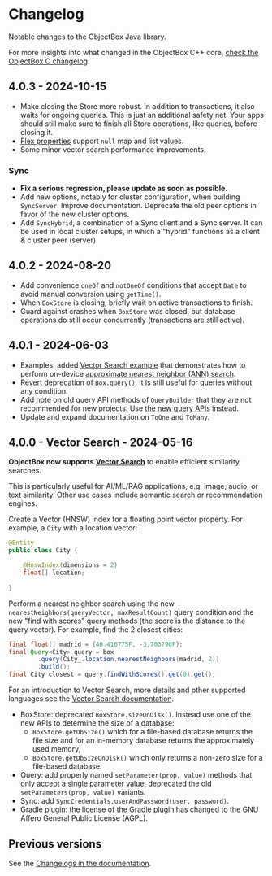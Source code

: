 # Changelog

Notable changes to the ObjectBox Java library.

For more insights into what changed in the ObjectBox C++ core, [check the ObjectBox C changelog](https://github.com/objectbox/objectbox-c/blob/main/CHANGELOG.md).

## 4.0.3 - 2024-10-15

* Make closing the Store more robust. In addition to transactions, it also waits for ongoing queries. This is just an
  additional safety net. Your apps should still make sure to finish all Store operations, like queries, before closing it.
* [Flex properties](https://docs.objectbox.io/advanced/custom-types#flex-properties) support `null` map and list values.
* Some minor vector search performance improvements.

### Sync

* **Fix a serious regression, please update as soon as possible.**
* Add new options, notably for cluster configuration, when building `SyncServer`. Improve documentation.
  Deprecate the old peer options in favor of the new cluster options.
* Add `SyncHybrid`, a combination of a Sync client and a Sync server. It can be used in local cluster setups, in
  which a "hybrid" functions as a client & cluster peer (server).

## 4.0.2 - 2024-08-20

* Add convenience `oneOf` and `notOneOf` conditions that accept `Date` to avoid manual conversion using `getTime()`.
* When `BoxStore` is closing, briefly wait on active transactions to finish.
* Guard against crashes when `BoxStore` was closed, but database operations do still occur concurrently (transactions are still active).

## 4.0.1 - 2024-06-03

* Examples: added [Vector Search example](https://github.com/objectbox/objectbox-examples/tree/main/java-main-vector-search) that demonstrates how to perform on-device [approximate nearest neighbor (ANN) search](https://docs.objectbox.io/on-device-vector-search).
* Revert deprecation of `Box.query()`, it is still useful for queries without any condition.
* Add note on old query API methods of `QueryBuilder` that they are not recommended for new projects. Use [the new query APIs](https://docs.objectbox.io/queries) instead.
* Update and expand documentation on `ToOne` and `ToMany`.

## 4.0.0 - Vector Search - 2024-05-16

**ObjectBox now supports** [**Vector Search**](https://docs.objectbox.io/ann-vector-search) to enable efficient similarity searches.

This is particularly useful for AI/ML/RAG applications, e.g. image, audio, or text similarity. Other use cases include semantic search or recommendation engines.

Create a Vector (HNSW) index for a floating point vector property. For example, a `City` with a location vector:

```java
@Entity
public class City {

    @HnswIndex(dimensions = 2)
    float[] location;
    
}
```

Perform a nearest neighbor search using the new `nearestNeighbors(queryVector, maxResultCount)` query condition and the new "find with scores" query methods (the score is the distance to the query vector). For example, find the 2 closest cities:

```java
final float[] madrid = {40.416775F, -3.703790F};
final Query<City> query = box
        .query(City_.location.nearestNeighbors(madrid, 2))
        .build();
final City closest = query.findWithScores().get(0).get();
```

For an introduction to Vector Search, more details and other supported languages see the [Vector Search documentation](https://docs.objectbox.io/ann-vector-search).

* BoxStore: deprecated `BoxStore.sizeOnDisk()`. Instead use one of the new APIs to determine the size of a database:
  * `BoxStore.getDbSize()` which for a file-based database returns the file size and for an in-memory database returns the approximately used memory,
  * `BoxStore.getDbSizeOnDisk()` which only returns a non-zero size for a file-based database.
* Query: add properly named `setParameter(prop, value)` methods that only accept a single parameter value, deprecated the old `setParameters(prop, value)` variants.
* Sync: add `SyncCredentials.userAndPassword(user, password)`.
* Gradle plugin: the license of the [Gradle plugin](https://github.com/objectbox/objectbox-java-generator) has changed to the GNU Affero General Public License (AGPL).

## Previous versions

See the [Changelogs in the documentation](https://docs.objectbox.io/changelogs).
